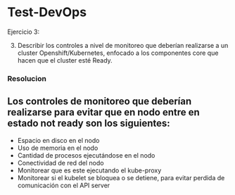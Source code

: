 # Test-DevOps

Ejercicio 3:

3)	Describir los controles a nivel de monitoreo que deberían realizarse a un cluster Openshift/Kubernetes, enfocado a los componentes core que hacen que el cluster esté Ready.

### Resolucion

## Los controles de monitoreo que deberían realizarse para evitar que en nodo entre en estado not ready son los siguientes:

* Espacio en disco en el nodo
* Uso de memoria en el nodo
* Cantidad de procesos ejecutándose en el nodo
* Conectividad de red del nodo
* Monitorear que es este ejecutando el kube-proxy
* Monitorear si el kubelet se bloquea o se detiene, para evitar perdida de comunicación con el API server


